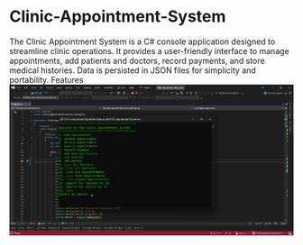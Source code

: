 # Clinic-Appointment-System
The Clinic Appointment System is a C# console application designed to streamline clinic operations. It provides a user-friendly interface to manage appointments, add patients and doctors, record payments, and store medical histories. Data is persisted in JSON files for simplicity and portability. Features
![Logo](RunScreen.png)

